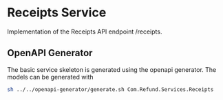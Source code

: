 # Receipts Service

Implementation of the Receipts API endpoint /receipts.

## OpenAPI Generator

The basic service skeleton is generated using the openapi generator.
The models can be generated with

````bash
sh ../../openapi-generator/generate.sh Com.Refund.Services.Receipts
````
